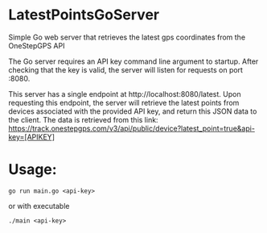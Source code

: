 # LatestPointsGoServer
Simple Go web server that retrieves the latest gps coordinates from the OneStepGPS API

The Go server requires an API key command line argument to startup. After checking that the key is valid, the server will listen for requests on port :8080. 

This server has a single endpoint at http://localhost:8080/latest. Upon requesting this endpoint, the server will retrieve the latest points from devices associated with the provided API key, and return this JSON data to the client. The data is retrieved  from this link: https://track.onestepgps.com/v3/api/public/device?latest_point=true&api-key=[APIKEY]

# Usage:

`go run main.go <api-key>`

or with executable

`./main <api-key>`
